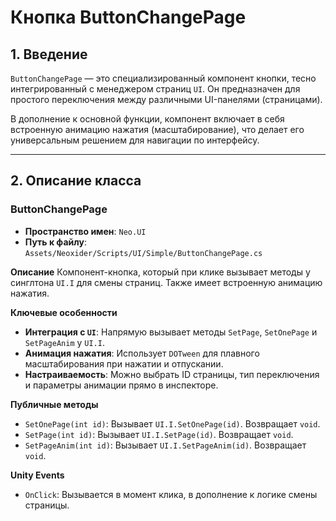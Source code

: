 # Кнопка ButtonChangePage

## 1. Введение

`ButtonChangePage` — это специализированный компонент кнопки, тесно интегрированный с менеджером страниц `UI`. Он предназначен для простого переключения между различными UI-панелями (страницами).

В дополнение к основной функции, компонент включает в себя встроенную анимацию нажатия (масштабирование), что делает его универсальным решением для навигации по интерфейсу.

---

## 2. Описание класса

### ButtonChangePage
- **Пространство имен**: `Neo.UI`
- **Путь к файлу**: `Assets/Neoxider/Scripts/UI/Simple/ButtonChangePage.cs`

**Описание**
Компонент-кнопка, который при клике вызывает методы у синглтона `UI.I` для смены страниц. Также имеет встроенную анимацию нажатия.

**Ключевые особенности**
- **Интеграция с `UI`**: Напрямую вызывает методы `SetPage`, `SetOnePage` и `SetPageAnim` у `UI.I`.
- **Анимация нажатия**: Использует `DOTween` для плавного масштабирования при нажатии и отпускании.
- **Настраиваемость**: Можно выбрать ID страницы, тип переключения и параметры анимации прямо в инспекторе.

**Публичные методы**
- `SetOnePage(int id)`: Вызывает `UI.I.SetOnePage(id)`. Возвращает `void`.
- `SetPage(int id)`: Вызывает `UI.I.SetPage(id)`. Возвращает `void`.
- `SetPageAnim(int id)`: Вызывает `UI.I.SetPageAnim(id)`. Возвращает `void`.

**Unity Events**
- `OnClick`: Вызывается в момент клика, в дополнение к логике смены страницы.
